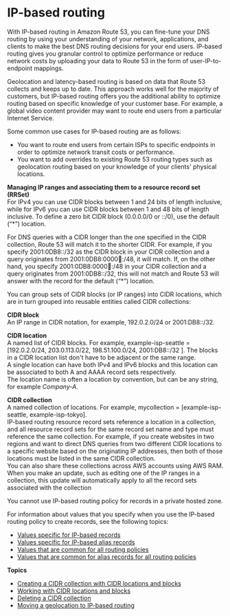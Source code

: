 # IP\-based routing<a name="routing-policy-ipbased"></a>

With IP\-based routing in Amazon Route 53, you can fine\-tune your DNS routing by using your understanding of your network, applications, and clients to make the best DNS routing decisions for your end users\. IP\-based routing gives you granular control to optimize performance or reduce network costs by uploading your data to Route 53 in the form of user\-IP\-to\-endpoint mappings\.

Geolocation and latency\-based routing is based on data that Route 53 collects and keeps up to date\. This approach works well for the majority of customers, but IP\-based routing offers you the additional ability to optimize routing based on specific knowledge of your customer base\. For example, a global video content provider may want to route end users from a particular Internet Service\.

Some common use cases for IP\-based routing are as follows:
+ You want to route end users from certain ISPs to specific endpoints in order to optimize network transit costs or performance\.
+ You want to add overrides to existing Route 53 routing types such as geolocation routing based on your knowledge of your clients' physical locations\.

**Managing IP ranges and associating them to a resource record set \(RRSet\)**  
 For IPv4 you can use CIDR blocks between 1 and 24 bits of length inclusive, while for IPv6 you can use CIDR blocks between 1 and 48 bits of length inclusive\. To define a zero bit CIDR block \(0\.0\.0\.0/0 or ::/0\), use the default \(“\*”\) location\.

For DNS queries with a CIDR longer than the one specified in the CIDR collection, Route 53 will match it to the shorter CIDR\. For example, if you specify 2001:0DB8::/32 as the CIDR block in your CIDR collection and a query originates from 2001:0DB8:0000:1234::/48, it will match\. If, on the other hand, you specify 2001:0DB8:0000:1234::/48 in your CIDR collection and a query originates from 2001:0DB8::/32, this will not match and Route 53 will answer with the record for the default \(“\*”\) location\.

You can group sets of CIDR blocks \(or IP ranges\) into CIDR locations, which are in turn grouped into reusable entities called CIDR collections:

**CIDR block**  
An IP range in CIDR notation, for example, 192\.0\.2\.0/24 or 2001:DB8::/32\.

**CIDR location**  
A named list of CIDR blocks\. For example, example\-isp\-seattle = \[192\.0\.2\.0/24, 203\.0\.113\.0/22, 198\.51\.100\.0/24, 2001:DB8::/32 \]\. The blocks in a CIDR location list don't have to be adjacent or the same range\.   
A single location can have both IPv4 and IPv6 blocks and this location can be associated to both A and AAAA record sets respectively\.   
The location name is often a location by convention, but can be any string, for example *Company\-A*\.

**CIDR collection**  
A named collection of locations\. For example, mycollection = \[example\-isp\-seattle, example\-isp\-tokyo\]\.  
IP\-based routing resource record sets reference a location in a collection, and all resource record sets for the same record set name and type must reference the same collection\. For example, if you create websites in two regions and want to direct DNS queries from two different CIDR locations to a specific website based on the originating IP addresses, then both of those locations must be listed in the same CIDR collection\.  
You can also share these collections across AWS accounts using AWS RAM\. When you make an update, such as editing one of the IP ranges in a collection, this update will automatically apply to all the record sets associated with the collection

You cannot use IP\-based routing policy for records in a private hosted zone\.

For information about values that you specify when you use the IP\-based routing policy to create records, see the following topics:
+ [Values specific for IP\-based records](resource-record-sets-values-ipbased.md)
+ [Values specific for IP\-based alias records](resource-record-sets-values-ipbased-alias.md)
+ [Values that are common for all routing policies](resource-record-sets-values-shared.md)
+ [Values that are common for alias records for all routing policies](resource-record-sets-values-alias-common.md)

**Topics**
+ [Creating a CIDR collection with CIDR locations and blocks](resource-record-sets-creating-cidr-collection.md)
+ [Working with CIDR locations and blocks](resource-record-sets-working-with-cidr-locations.md)
+ [Deleting a CIDR collection](resource-record-sets-delete-cidr-collection.md)
+ [Moving a geolocation to IP\-based routing](resource-record-sets-move-geolocation-to-cidr.md)